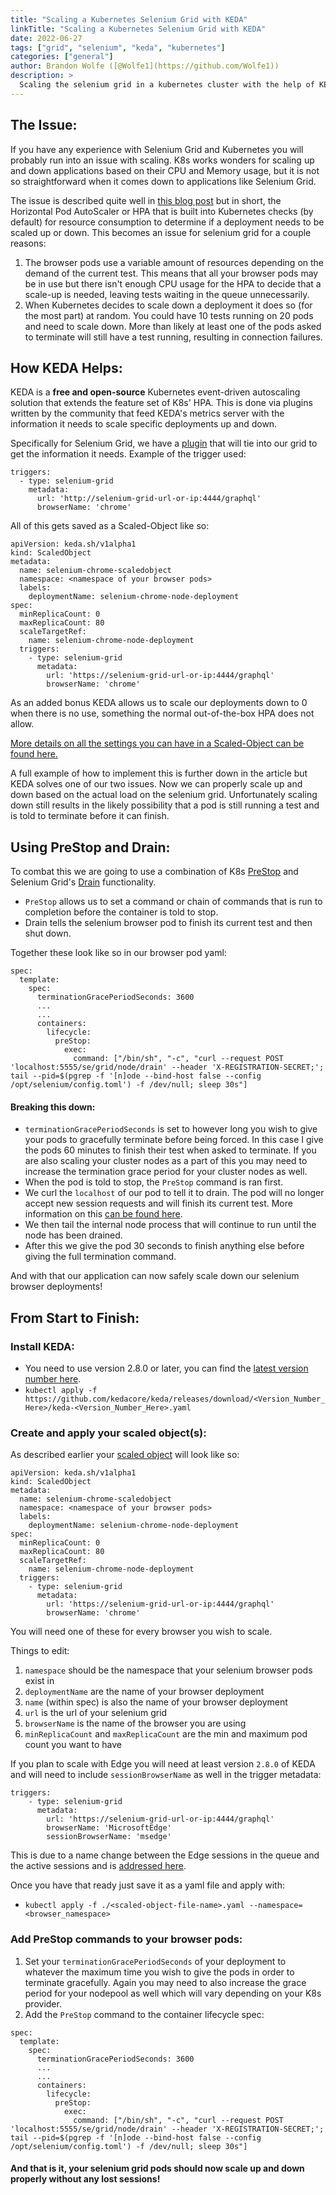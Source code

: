 ```yaml
---
title: "Scaling a Kubernetes Selenium Grid with KEDA"
linkTitle: "Scaling a Kubernetes Selenium Grid with KEDA"
date: 2022-06-27
tags: ["grid", "selenium", "keda", "kubernetes"]
categories: ["general"]
author: Brandon Wolfe ([@Wolfe1](https://github.com/Wolfe1))
description: >
  Scaling the selenium grid in a kubernetes cluster with the help of KEDA
---
```


## The Issue:

If you have any experience with Selenium Grid and Kubernetes you will probably run into an issue with scaling. K8s works wonders for scaling up and down applications based on their CPU and Memory usage, but it is not so straightforward when it comes down to applications like Selenium Grid.

The issue is described quite well in [this blog post](https://sahajamit.medium.com/spinning-up-your-own-auto-scalable-selenium-grid-in-kubernetes-part-2-15b11f228ed8) but in short, the Horizontal Pod AutoScaler or HPA that is built into Kubernetes checks (by default) for resource consumption to determine if a deployment needs to be scaled up or down. This becomes an issue for selenium grid for a couple reasons:

1. The browser pods use a variable amount of resources depending on the demand of the current test. This means that all your browser pods may be in use but there isn't enough CPU usage for the HPA to decide that a scale-up is needed, leaving tests waiting in the queue unnecessarily.
2. When Kubernetes decides to scale down a deployment it does so (for the most part) at random. You could have 10 tests running on 20 pods and need to scale down. More than likely at least one of the pods asked to terminate will still have a test running, resulting in connection failures.

## How KEDA Helps:

KEDA is a **free and open-source** Kubernetes event-driven autoscaling solution that extends the feature set of K8s' HPA. This is done via plugins written by the community that feed KEDA's metrics server with the information it needs to scale specific deployments up and down.

Specifically for Selenium Grid, we have a [plugin](https://keda.sh/docs/latest/scalers/selenium-grid-scaler/) that will tie into our grid to get the information it needs. Example of the trigger used:

```
triggers:
  - type: selenium-grid
    metadata:
      url: 'http://selenium-grid-url-or-ip:4444/graphql'
      browserName: 'chrome'
```

All of this gets saved as a Scaled-Object like so:

```
apiVersion: keda.sh/v1alpha1
kind: ScaledObject
metadata:
  name: selenium-chrome-scaledobject
  namespace: <namespace of your browser pods>
  labels:
    deploymentName: selenium-chrome-node-deployment
spec:
  minReplicaCount: 0
  maxReplicaCount: 80
  scaleTargetRef:
    name: selenium-chrome-node-deployment
  triggers:
    - type: selenium-grid
      metadata:
        url: 'https://selenium-grid-url-or-ip:4444/graphql'
        browserName: 'chrome'
```
As an added bonus KEDA allows us to scale our deployments down to 0 when there is no use, something the normal out-of-the-box HPA does not allow.

[More details on all the settings you can have in a Scaled-Object can be found here.](https://keda.sh/docs/latest/concepts/scaling-deployments/)

A full example of how to implement this is further down in the article but KEDA solves one of our two issues. Now we can properly scale up and down based on the actual load on the selenium grid. Unfortunately scaling down still results in the likely possibility that a pod is still running a test and is told to terminate before it can finish.

## Using PreStop and Drain:

To combat this we are going to use a combination of K8s [PreStop](https://kubernetes.io/docs/concepts/containers/container-lifecycle-hooks/#container-hooks) and Selenium Grid's [Drain](https://www.selenium.dev/documentation/grid/advanced_features/endpoints/#drain-node) functionality.

- `PreStop` allows us to set a command or chain of commands that is run to completion before the container is told to stop.
- Drain tells the selenium browser pod to finish its current test and then shut down.

Together these look like so in our browser pod yaml:
```
spec:
  template:
    spec:
      terminationGracePeriodSeconds: 3600
      ...
      ...
      containers:
        lifecycle:
          preStop:
            exec:
              command: ["/bin/sh", "-c", "curl --request POST 'localhost:5555/se/grid/node/drain' --header 'X-REGISTRATION-SECRET;'; tail --pid=$(pgrep -f '[n]ode --bind-host false --config /opt/selenium/config.toml') -f /dev/null; sleep 30s"]
```
#### Breaking this down:

- `terminationGracePeriodSeconds` is set to however long you wish to give your pods to gracefully terminate before being forced. In this case I give the pods 60 minutes to finish their test when asked to terminate. If you are also scaling your cluster nodes as a part of this you may need to increase the termination grace period for your cluster nodes as well.
- When the pod is told to stop, the `PreStop` command is ran first.
- We curl the `localhost` of our pod to tell it to drain. The pod will no longer accept new session requests and will finish its current test. More information on this [can be found here](https://www.selenium.dev/documentation/grid/advanced_features/endpoints/#drain).
- We then tail the internal node process that will continue to run until the node has been drained.
- After this we give the pod 30 seconds to finish anything else before giving the full termination command.

And with that our application can now safely scale down our selenium browser deployments!

## From Start to Finish:

### Install KEDA:

- You need to use version 2.8.0 or later, you can find the [latest version number here](https://keda.sh/docs/latest/scalers/selenium-grid-scaler/).
- ```kubectl apply -f https://github.com/kedacore/keda/releases/download/<Version_Number_Here>/keda-<Version_Number_Here>.yaml```

### Create and apply your scaled object(s):

As described earlier your [scaled object](https://keda.sh/docs/latest/scalers/selenium-grid-scaler/) will look like so:
```
apiVersion: keda.sh/v1alpha1
kind: ScaledObject
metadata:
  name: selenium-chrome-scaledobject
  namespace: <namespace of your browser pods>
  labels:
    deploymentName: selenium-chrome-node-deployment
spec:
  minReplicaCount: 0
  maxReplicaCount: 80
  scaleTargetRef:
    name: selenium-chrome-node-deployment
  triggers:
    - type: selenium-grid
      metadata:
        url: 'https://selenium-grid-url-or-ip:4444/graphql'
        browserName: 'chrome'
```
You will need one of these for every browser you wish to scale.

Things to edit:

1. `namespace` should be the namespace that your selenium browser pods exist in
2. `deploymentName` are the name of your browser deployment
3. `name` (within spec) is also the name of your browser deployment
4. `url` is the url of your selenium grid
5. `browserName` is the name of the browser you are using
6. `minReplicaCount` and `maxReplicaCount` are the min and maximum pod count you want to have

If you plan to scale with Edge you will need at least version `2.8.0` of KEDA and will need to include `sessionBrowserName` as well in the trigger metadata:

```
triggers:
    - type: selenium-grid
      metadata:
        url: 'https://selenium-grid-url-or-ip:4444/graphql'
        browserName: 'MicrosoftEdge'
        sessionBrowserName: 'msedge'
```

This is due to a name change between the Edge sessions in the queue and the active sessions and is [addressed here](https://github.com/kedacore/keda/pull/3062).

Once you have that ready just save it as a yaml file and apply with:
- `kubectl apply -f ./<scaled-object-file-name>.yaml --namespace=<browser_namespace>`

### Add PreStop commands to your browser pods:

1. Set your `terminationGracePeriodSeconds` of your deployment to whatever the maximum time you wish to give the pods in order to terminate gracefully. Again you may need to also increase the grace period for your nodepool as well which will vary depending on your K8s provider.
2. Add the `PreStop` command to the container lifecycle spec:

```
spec:
  template:
    spec:
      terminationGracePeriodSeconds: 3600
      ...
      ...
      containers:
        lifecycle:
          preStop:
            exec:
              command: ["/bin/sh", "-c", "curl --request POST 'localhost:5555/se/grid/node/drain' --header 'X-REGISTRATION-SECRET;'; tail --pid=$(pgrep -f '[n]ode --bind-host false --config /opt/selenium/config.toml') -f /dev/null; sleep 30s"]
```

#### And that is it, your selenium grid pods should now scale up and down properly without any lost sessions!